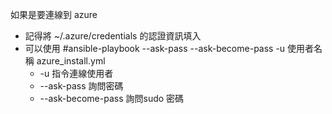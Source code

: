 
如果是要連線到 azure
* 記得將 ~/.azure/credentials 的認證資訊填入
* 可以使用 #ansible-playbook --ask-pass --ask-become-pass -u 使用者名稱 azure_install.yml
  * -u 指令連線使用者
  * --ask-pass 詢問密碼
  * --ask-become-pass 詢問sudo 密碼
